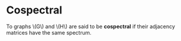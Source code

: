 Cospectral
==========

To graphs \\(G\\) and \\(H\\) are said to be **cospectral** if their adjacency matrices have the same spectrum.